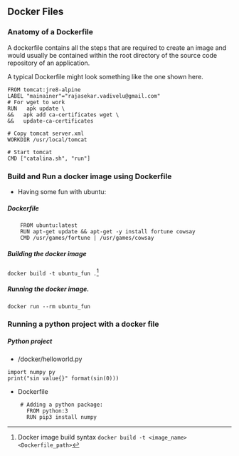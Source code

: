

##  Docker Files

### Anatomy of a Dockerfile
A dockerfile contains all the steps that are required to create an image and would usually be contained within the root directory of the source code repository of an application. 

A typical Dockerfile might look something like the one shown here. 
```
FROM tomcat:jre8-alpine
LABEL "mainainer"="rajasekar.vadivelu@gmail.com"
# For wget to work
RUN   apk update \                                                                                                                                                                                                                        
&&   apk add ca-certificates wget \                                                                                                                                                                                                      
&&   update-ca-certificates 

# Copy tomcat server.xml
WORKDIR /usr/local/tomcat

# Start tomcat
CMD ["catalina.sh", "run"]

```

### Build and Run a docker image using Dockerfile
 
- Having  some fun with ubuntu:
##### Dockerfile
```
	FROM ubuntu:latest 
	RUN apt-get update && apt-get -y install fortune cowsay 
	CMD /usr/games/fortune | /usr/games/cowsay
```
##### Building the docker image
`docker build -t ubuntu_fun .`[^1]

[^1]: Docker image build syntax `docker build -t <image_name> <Dockerfile_path>`
#####  Running the docker image.
`docker run --rm ubuntu_fun`

### Running a python project with a docker file
##### Python project 
- /docker/helloworld.py
```
import numpy py
print("sin value{}" format(sin(0)))
```
- Dockerfile
```
    # Adding a python package:
      FROM python:3
      RUN pip3 install numpy
```
<!--stackedit_data:
eyJoaXN0b3J5IjpbLTE3NDcxODA3MzgsMjU2OTc4MTU0LC0xNj
U2MDY0NjY1XX0=
-->